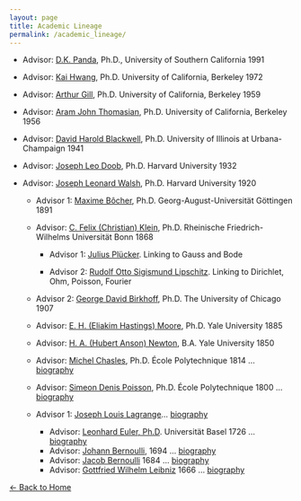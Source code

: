 ```yaml
---
layout: page
title: Academic Lineage
permalink: /academic_lineage/
---
```


- Advisor: [D.K. Panda](https://web.cse.ohio-state.edu/~panda.2/), Ph.D., University of Southern California 1991

- Advisor: [Kai Hwang](http://genealogy.math.ndsu.nodak.edu/id.php?id=70731), Ph.D. University of California, Berkeley 1972

- Advisor: [Arthur Gill](http://genealogy.math.ndsu.nodak.edu/id.php?id=75691), Ph.D. University of California, Berkeley 1959

- Advisor: [Aram John Thomasian](http://genealogy.math.ndsu.nodak.edu/id.php?id=34358), Ph.D. University of California, Berkeley 1956

- Advisor: [David Harold Blackwell](http://genealogy.math.ndsu.nodak.edu/id.php?id=4209), Ph.D. University of Illinois at Urbana-Champaign 1941

- Advisor: [Joseph Leo Doob](http://genealogy.math.ndsu.nodak.edu/id.php?id=4598), Ph.D. Harvard University 1932

- Advisor: [Joseph Leonard Walsh](http://genealogy.math.ndsu.nodak.edu/id.php?id=4929), Ph.D. Harvard University 1920

    - Advisor 1: [Maxime Bôcher](http://genealogy.math.ndsu.nodak.edu/id.php?id=7431), Ph.D. Georg-August-Universität Göttingen 1891

    - Advisor: [C. Felix (Christian) Klein](http://genealogy.math.ndsu.nodak.edu/id.php?id=7401), Ph.D. Rheinische Friedrich-Wilhelms Universität Bonn 1868

        - Advisor 1: [Julius Plücker](http://genealogy.math.ndsu.nodak.edu/id.php?id=7402). Linking to Gauss and Bode

        - Advisor 2: [Rudolf Otto Sigismund Lipschitz](http://genealogy.math.ndsu.nodak.edu/id.php?id=19964). Linking to Dirichlet, Ohm, Poisson, Fourier

    - Advisor 2: [George David Birkhoff](http://genealogy.math.ndsu.nodak.edu/id.php?id=5879), Ph.D. The University of Chicago 1907

    - Advisor: [E. H. (Eliakim Hastings) Moore](http://genealogy.math.ndsu.nodak.edu/id.php?id=806), Ph.D. Yale University 1885
    - Advisor: [H. A. (Hubert Anson) Newton](http://genealogy.math.ndsu.nodak.edu/id.php?id=7865), B.A. Yale University 1850
    - Advisor: [Michel Chasles](http://genealogy.math.ndsu.nodak.edu/id.php?id=26995), Ph.D. École Polytechnique 1814 … [biography](http://www-gap.dcs.st-and.ac.uk/%7Ehistory/Mathematicians/Chasles.html)
    - Advisor: [Simeon Denis Poisson](http://genealogy.math.ndsu.nodak.edu/id.php?id=17865), Ph.D. École Polytechnique  1800 … [biography](http://www-gap.dcs.st-and.ac.uk/%7Ehistory/Mathematicians/Poisson.html)
    - Advisor 1: [Joseph Louis Lagrange](http://genealogy.math.ndsu.nodak.edu/id.php?id=17864)… [biography](http://www-gap.dcs.st-and.ac.uk/%7Ehistory/Mathematicians/Lagrange.html) 
        - Advisor: [Leonhard Euler, Ph.D](http://genealogy.math.ndsu.nodak.edu/id.php?id=38586). Universität Basel 1726 … [biography](http://www-gap.dcs.st-and.ac.uk/~history/Mathematicians/Euler.html)
        - Advisor: [Johann Bernoulli](http://genealogy.math.ndsu.nodak.edu/html/id.phtml?id=53410), 1694 … [biography](http://www.shu.edu/html/teaching/math/reals/history/bernoull.html)
        - Advisor: [Jacob Bernoulli](http://genealogy.math.ndsu.nodak.edu/html/id.phtml?id=54440) 1684 … [biography](http://www.maths.tcd.ie/pub/HistMath/People/Bernoullis/RouseBall/RB_Bernoullis.html#JamesBernoulli)
        - Advisor: [Gottfried Wilhelm Leibniz](http://genealogy.math.ndsu.nodak.edu/id.php?id=60985) 1666 … [biography](http://www-gap.dcs.st-and.ac.uk/%7Ehistory/Mathematicians/Leibniz.html)


[← Back to Home](/index.md)